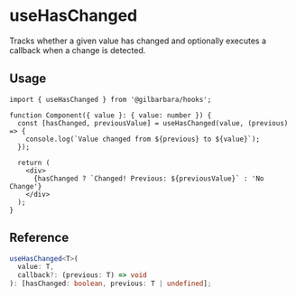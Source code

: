 # useHasChanged

Tracks whether a given value has changed and optionally executes a callback when a change is detected.

## Usage

```tsx
import { useHasChanged } from '@gilbarbara/hooks';

function Component({ value }: { value: number }) {
  const [hasChanged, previousValue] = useHasChanged(value, (previous) => {
    console.log(`Value changed from ${previous} to ${value}`);
  });

  return (
    <div>
      {hasChanged ? `Changed! Previous: ${previousValue}` : 'No Change'}
    </div>
  );
}
```

## Reference

```typescript
useHasChanged<T>(
  value: T,
  callback?: (previous: T) => void
): [hasChanged: boolean, previous: T | undefined];
```
